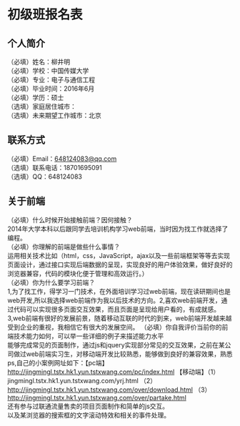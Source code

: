 # 初级班报名表

## 个人简介<br>

（必填）姓名：柳井明<br>
（必填）学校：中国传媒大学<br>
（必填）专业：电子与通信工程<br>
（必填）毕业时间：2016年6月<br>
（必填）学历：硕士<br>
（选填）家庭居住城市：<br>
（选填）未来期望工作城市：北京<br>

## 联系方式<br>

（必填）Email：648124083@qq.com<br>
（选填）联系电话：18701695091<br>
（选填）QQ：648124083<br>

## 关于前端<br>

（必填）什么时候开始接触前端？因何接触？<br>
2014年大学本科以后跟同学去培训机构学习web前端，当时因为找工作就选择了编程。<br>
（必填）你理解的前端是做些什么事情？<br>
运用相关技术比如（html，css，JavaScript，ajax以及一些前端框架等等去实现页面设计，通过接口实现后端数据的呈现，实现良好的用户体验效果，做好良好的浏览器兼容，代码的模块化便于管理和高效运行。）<br>
（必填）你为什么要学习前端？<br>
1,为了找工作，得学习一门技术，在外面培训学习过web前端，现在读研期间也是web开发,所以我选择web前端作为我以后技术的方向。2,喜欢web前端开发，通过代码可以实现很多页面交互效果，而且页面是呈现给用户看的，有成就感。
3,web前端有很好的发展前景，随着移动互联的时代的到来，web前端开发越来越受到企业的重视，我相信它有很大的发展空间。
（必填）你自我评价当前你的前端技术能力如何，可以举一些详细的例子来描述能力水平<br>
能够完成常见的页面制作，通过js和jquery实现部分常见的交互效果，之前在某公司做过web前端实习生，对移动端开发比较熟悉，能够做到良好的兼容效果，熟悉ps,自己的小案例网址如下：【pc端】 http://jingmingl.tstx.hk1.yun.tstxwang.com/pc/index.html
【移动端】（1）jingmingl.tstx.hk1.yun.tstxwang.com/yrj.html   （2）http://jingmingl.tstx.hk1.yun.tstxwang.com/over/download.html （3）http://jingmingl.tstx.hk1.yun.tstxwang.com/over/partake.html   <br> 还有参与过联通流量售卖的项目页面制作和简单的js交互。<br> 以及某浏览器的搜索框的文字滚动特效和相关的事件处理。
